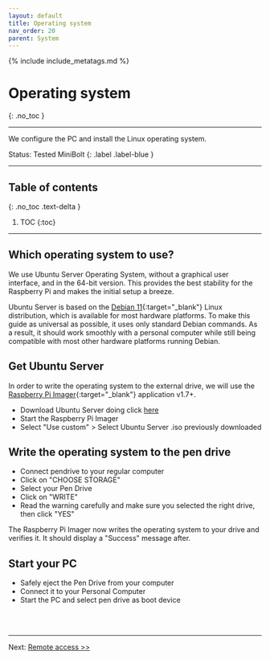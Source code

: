 ```yaml
---
layout: default
title: Operating system
nav_order: 20
parent: System
---
```

<!-- markdownlint-disable MD014 MD022 MD025 MD033 MD040 -->

{% include include_metatags.md %}

# Operating system

{: .no_toc }

---

We configure the PC and install the Linux operating system.

Status: Tested MiniBolt
{: .label .label-blue }

---

## Table of contents
{: .no_toc .text-delta }

1. TOC
{:toc}

---

## Which operating system to use?

We use Ubuntu Server Operating System, without a graphical user interface, and in the 64-bit version.
This provides the best stability for the Raspberry Pi and makes the initial setup a breeze.

Ubuntu Server is based on the [Debian 11](https://www.debian.org/){:target="_blank"} Linux distribution, which is available for most  hardware platforms.
To make this guide as universal as possible, it uses only standard Debian commands.
As a result, it should work smoothly with a personal computer while still being compatible with most other hardware platforms running Debian.

## Get Ubuntu Server

In order to write the operating system to the external drive, we will use the [Raspberry Pi Imager](https://www.raspberrypi.com/software/){:target="_blank"} application v1.7+.

* Download Ubuntu Server doing click [here](https://softlibre.unizar.es/ubuntu/releases/22.04.1/ubuntu-22.04.1-live-server-amd64.iso)
* Start the Raspberry Pi Imager
* Select "Use custom" > Select Ubuntu Server .iso previously downloaded

## Write the operating system to the pen drive

* Connect pendrive to your regular computer
* Click on "CHOOSE STORAGE"
* Select your Pen Drive
* Click on "WRITE"
* Read the warning carefully and make sure you selected the right drive, then click "YES"

The Raspberry Pi Imager now writes the operating system to your drive and verifies it.
It should display a "Success" message after.

## Start your PC

* Safely eject the Pen Drive from your computer
* Connect it to your Personal Computer
* Start the PC and select pen drive as boot device

<br /><br />

---

Next: [Remote access >>](remote-access.md)
